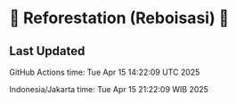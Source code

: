 
# 🌳 Reforestation (Reboisasi) 🌲

## Last Updated

GitHub Actions time: Tue Apr 15 14:22:09 UTC 2025

Indonesia/Jakarta time: Tue Apr 15 21:22:09 WIB 2025

